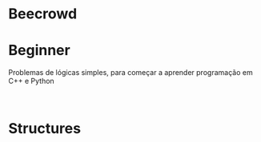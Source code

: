 # Beecrowd
<h1 style="text-size:30px">Beginner</h1>
<p>Problemas de lógicas simples, para começar a aprender programação em C++ e Python</p>
<br>

<h1 style="text-size:30px">Structures</h1>
<p></p>

